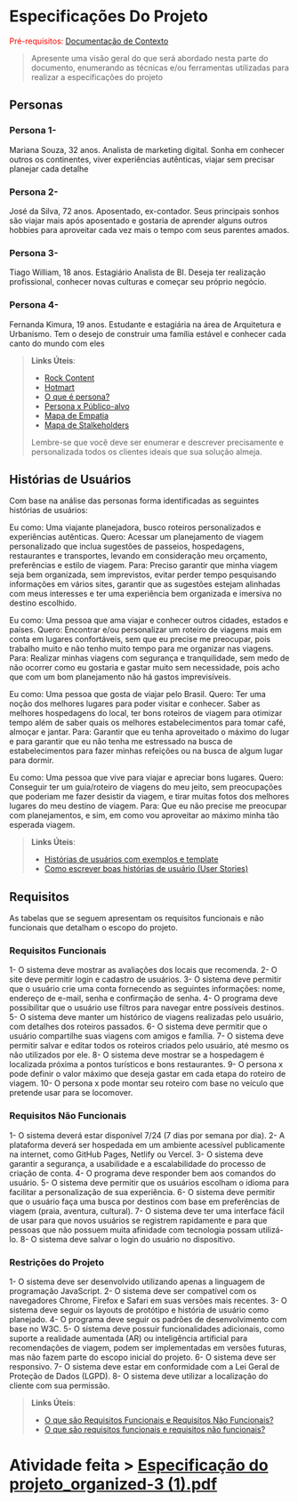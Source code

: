 # Especificações Do Projeto

<span style="color:red">Pré-requisitos: <a href="1-Contexto.md"> Documentação de Contexto</a></span>

> Apresente uma visão geral do que será abordado nesta parte do
> documento, enumerando as técnicas e/ou ferramentas utilizadas para
> realizar a especificações do projeto

## Personas

### Persona 1- 
Mariana Souza, 32 anos. Analista de marketing digital. Sonha em conhecer outros os continentes, viver experiências autênticas, viajar sem precisar planejar cada detalhe


### Persona 2-
José da Silva, 72 anos. Aposentado, ex-contador. Seus principais sonhos são viajar mais após aposentado e gostaria de aprender alguns outros hobbies para aproveitar cada vez mais o tempo com seus parentes amados.


### Persona 3-
Tiago William, 18 anos. Estagiário Analista de BI. Deseja ter realização profissional, conhecer novas culturas e começar seu próprio negócio.


### Persona 4-
Fernanda Kimura, 19 anos. Estudante e estagiária na área de Arquitetura e Urbanismo. Tem o desejo de construir uma família estável e conhecer cada canto do mundo com eles

>
> **Links Úteis**:
> - [Rock Content](https://rockcontent.com/blog/personas/)
> - [Hotmart](https://blog.hotmart.com/pt-br/como-criar-persona-negocio/)
> - [O que é persona?](https://resultadosdigitais.com.br/blog/persona-o-que-e/)
> - [Persona x Público-alvo](https://flammo.com.br/blog/persona-e-publico-alvo-qual-a-diferenca/)
> - [Mapa de Empatia](https://resultadosdigitais.com.br/blog/mapa-da-empatia/)
> - [Mapa de Stalkeholders](https://www.racecomunicacao.com.br/blog/como-fazer-o-mapeamento-de-stakeholders/)
>
> Lembre-se que você deve ser enumerar e descrever precisamente e
> personalizada todos os clientes ideais que sua solução almeja.

## Histórias de Usuários

Com base na análise das personas forma identificadas as seguintes histórias de usuários:


Eu como: Uma viajante planejadora, busco roteiros personalizados e experiências autênticas.
Quero: Acessar um planejamento de viagem personalizado que inclua sugestões de passeios, hospedagens, restaurantes e transportes, levando em consideração meu orçamento, preferências e estilo de viagem.
Para: Preciso garantir que minha viagem seja bem organizada, sem imprevistos, evitar perder tempo pesquisando informações em vários sites, garantir que as sugestões estejam alinhadas com meus interesses e ter uma experiência bem organizada e imersiva no destino escolhido.

Eu como: Uma pessoa que ama viajar e conhecer outros cidades, estados e países.
Quero: Encontrar e/ou personalizar um roteiro de viagens mais em conta em lugares confortáveis, sem que eu precise me preocupar, pois trabalho muito e não tenho muito tempo para me organizar nas viagens. 
Para: Realizar minhas viagens com segurança e tranquilidade, sem medo de não ocorrer como eu gostaria e gastar muito sem necessidade, pois acho que com um bom planejamento não há gastos imprevisíveis.

Eu como: Uma pessoa que gosta de viajar pelo Brasil.
Quero: Ter uma noção dos melhores lugares para poder visitar e conhecer. Saber as melhores hospedagens do local, ter bons roteiros de viagem para otimizar tempo além de saber quais os melhores estabelecimentos para tomar café, almoçar e jantar.
Para: Garantir que eu tenha aproveitado o máximo do lugar e para garantir que eu não tenha me estressado na busca de estabelecimentos para fazer minhas refeições ou na busca de algum lugar para dormir.

Eu como: Uma pessoa que vive para viajar e apreciar bons lugares.
Quero: Conseguir ter um guia/roteiro de viagens do meu jeito, sem preocupações que poderiam me fazer desistir da viagem, e tirar muitas fotos dos melhores lugares do meu destino de viagem.
Para: Que eu não precise me preocupar com planejamentos, e sim, em como vou aproveitar ao máximo minha tão esperada viagem.

>
> **Links Úteis**:
> - [Histórias de usuários com exemplos e template](https://www.atlassian.com/br/agile/project-management/user-stories)
> - [Como escrever boas histórias de usuário (User Stories)](https://medium.com/vertice/como-escrever-boas-users-stories-hist%C3%B3rias-de-usu%C3%A1rios-b29c75043fac)

## Requisitos

As tabelas que se seguem apresentam os requisitos funcionais e não funcionais que detalham o escopo do projeto.

### Requisitos Funcionais
1- O sistema deve mostrar as avaliações dos locais que recomenda. 
2- O site deve permitir login e cadastro de usuários. 
3- O sistema deve permitir que o usuário crie uma conta fornecendo as seguintes 
informações: nome, endereço de e-mail, senha e confirmação de senha. 
4- O programa deve possibilitar que o usuário use filtros para navegar entre possíveis 
destinos. 
5- O sistema deve manter um histórico de viagens realizadas pelo usuário, com detalhes 
dos roteiros passados. 
6- O sistema deve permitir que o usuário compartilhe suas viagens com amigos e família. 
7- O sistema deve permitir salvar e editar todos os roteiros criados pelo usuário, até 
mesmo os não utilizados por ele. 
8- O sistema deve mostrar se a hospedagem é localizada próxima a pontos turísticos e 
bons restaurantes. 
9- O persona x pode definir o valor máximo que deseja gastar em cada etapa do roteiro 
de viagem. 
10- O persona x pode montar seu roteiro com base no veículo que pretende usar para se 
locomover. 

### Requisitos Não Funcionais  
1- O sistema deverá estar disponível 7/24 (7 dias por semana por dia). 
2- A plataforma deverá ser hospedada em um ambiente acessível publicamente na 
internet, como GitHub Pages, Netlify ou Vercel. 
3- O sistema deve garantir a segurança, a usabilidade e a escalabilidade do processo de 
criação de conta. 
4- O programa deve responder bem aos comandos do usuário. 
5- O sistema deve permitir que os usuários escolham o idioma para facilitar a 
personalização de sua experiência. 
6- O sistema deve permitir que o usuário faça uma busca por destinos com base em 
preferências de viagem (praia, aventura, cultural). 
7- O sistema deve ter uma interface fácil de usar para que novos usuários se registrem 
rapidamente e para que pessoas que não possuem muita afinidade com tecnologia 
possam utilizá-lo. 
8- O sistema deve salvar o login do usuário no dispositivo. 
  
### Restrições do Projeto 
1- O sistema deve ser desenvolvido utilizando apenas a linguagem de programação 
JavaScript. 
2- O sistema deve ser compatível com os navegadores Chrome, Firefox e Safari em suas 
versões mais recentes. 
3- O sistema deve seguir os layouts de protótipo e história de usuário como planejado. 
4- O programa deve seguir os padrões de desenvolvimento com base no W3C. 
5- O sistema deve possuir funcionalidades adicionais, como suporte a realidade 
aumentada (AR) ou inteligência artificial para recomendações de viagem, podem ser 
implementadas em versões futuras, mas não fazem parte do escopo inicial do projeto. 
6- O sistema deve ser responsivo. 
7- O sistema deve estar em conformidade com a Lei Geral de Proteção de Dados (LGPD). 
8- O sistema deve utilizar a localização do cliente com sua permissão.
> 
> **Links Úteis**:
> - [O que são Requisitos Funcionais e Requisitos Não Funcionais?](https://codificar.com.br/requisitos-funcionais-nao-funcionais/)
> - [O que são requisitos funcionais e requisitos não funcionais?](https://analisederequisitos.com.br/requisitos-funcionais-e-requisitos-nao-funcionais-o-que-sao/)

# Atividade feita > [Especificação do projeto_organized-3 (1).pdf](https://github.com/user-attachments/files/19621762/Especificacao.do.projeto_organized-3.1.pdf)
